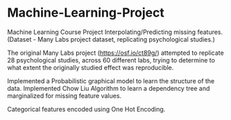 # Machine-Learning-Project
Machine Learning Course Project
Interpolating/Predicting missing features.
(Dataset - Many Labs project dataset, replicating psychological studies.) 

The original Many Labs project (https://osf.io/ct89g/) attempted to replicate
28 psychological studies, across 60 different labs, trying to determine to what extent the originally studied effect
was reproducible.


Implemented a Probabilistic graphical model to learn the structure of the data. Implemented Chow Liu Algorithm to learn a dependency tree and marginalized for missing feature values. 

Categorical features encoded using One Hot Encoding.
